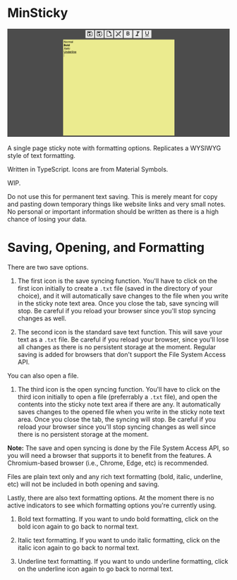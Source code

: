 # MinSticky

![minsticky](./img/minsticky.png)

A single page sticky note with formatting options. Replicates a WYSIWYG style of text formatting.

Written in TypeScript. Icons are from Material Symbols.

WIP.

Do not use this for permanent text saving. This is merely meant for copy and pasting down temporary things like website links and very small notes. No personal or important information should be written as there is a high chance of losing your data.

# Saving, Opening, and Formatting

There are two save options.

1) The first icon is the save syncing function. You'll have to click on the first icon initially to create a `.txt` file (saved in the directory of your choice), and it will automatically save changes to the file when you write in the sticky note text area. Once you close the tab, save syncing will stop. Be careful if you reload your browser since you'll stop syncing changes as well.

2) The second icon is the standard save text function. This will save your text as a `.txt` file. Be careful if you reload your browser, since you'll lose all changes as there is no persistent storage at the moment. Regular saving is added for browsers that don't support the File System Access API.

You can also open a file.

1) The third icon is the open syncing function. You'll have to click on the third icon initially to open a file (preferrably a `.txt` file), and open the contents into the sticky note text area if there are any. It automatically saves changes to the opened file when you write in the sticky note text area. Once you close the tab, the syncing will stop. Be careful if you reload your browser since you'll stop syncing changes as well since there is no persistent storage at the moment.

**Note:** The save and open syncing is done by the File System Access API, so you will need a browser that supports it to benefit from the features. A Chromium-based browser (i.e., Chrome, Edge, etc) is recommended.

Files are plain text only and any rich text formatting (bold, italic, underline, etc) will not be included in both opening and saving.

Lastly, there are also text formatting options. At the moment there is no active indicators to see which formatting options you're currently using.

1) Bold text formatting. If you want to undo bold formatting, click on the bold icon again to go back to normal text.

2) Italic text formatting. If you want to undo italic formatting, click on the italic icon again to go back to normal text.

3) Underline text formatting. If you want to undo underline formatting, click on the underline icon again to go back to normal text.
